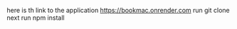 here is th link to the application https://bookmac.onrender.com
run git clone  
next run npm install
